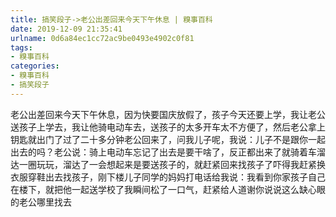 ```yaml
---
title: 搞笑段子->老公出差回来今天下午休息 | 糗事百科
date: 2019-12-09 21:35:41
urlname: 0d6a84ec1cc72ac9be0493e4902c0f81
tags: 
- 糗事百科
categories:
- 糗事百科
- 搞笑段子
---
```

老公出差回来今天下午休息，因为快要国庆放假了，孩子今天还要上学，我让老公送孩子上学去，我让他骑电动车去，送孩子的太多开车太不方便了，然后老公拿上钥匙就出门了过了二十多分钟老公回来了，问我儿子呢，我说：儿子不是跟你一起出去的吗？老公说：骑上电动车忘记了出去是要干啥了，反正都出来了就骑着车溜达一圈玩玩，溜达了一会想起来是要送孩子的，就赶紧回来找孩子了吓得我赶紧换衣服穿鞋出去找孩子，刚下楼儿子同学的妈妈打电话给我说：我看到你家孩子自己在楼下，就把他一起送学校了我瞬间松了一口气，赶紧给人道谢你说说这么缺心眼的老公哪里找去


